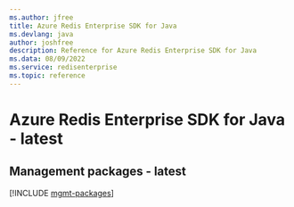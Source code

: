 ```yaml
---
ms.author: jfree
title: Azure Redis Enterprise SDK for Java
ms.devlang: java
author: joshfree
description: Reference for Azure Redis Enterprise SDK for Java
ms.data: 08/09/2022
ms.service: redisenterprise
ms.topic: reference
---
```

# Azure Redis Enterprise SDK for Java - latest

## Management packages - latest
[!INCLUDE [mgmt-packages](redis-enterprise-mgmt-index.md)]
